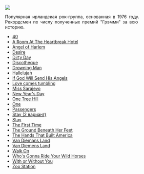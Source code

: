 ![](/songs/stu/U2/u2.jpg)  

Популярная ирландская рок-группа, основанная в 1976 году.  
Рекордсмен по числу полученных премий "Грэмми" за всю историю.

* [40](/songs/stu/U2/40)
* [A Room At The Heartbreak Hotel](/songs/stu/U2/A%20Room%20At%20The%20Heartbreak%20Hotel)
* [Angel of Harlem](/songs/stu/U2/Angel%20of%20Harlem)
* [Desire](/songs/stu/U2/Desire)
* [Dirty Day](/songs/stu/U2/Dirty%20Day)
* [Discotheque](/songs/stu/U2/Discotheque)
* [Drowning Man](/songs/stu/U2/Drowning%20Man)
* [Hallelujah](/songs/stu/U2/Hallelujah)
* [If God Will Send His Angels](/songs/stu/U2/If%20God%20Will%20Send%20His%20Angels)
* [Love comes tumbling](/songs/stu/U2/Love%20comes%20tumbling)
* [Miss Sarajevo](/songs/stu/U2/Miss%20Sarajevo)
* [New Year's Day](/songs/stu/U2/New%20Year's%20Day)
* [One Tree Hill](/songs/stu/U2/One%20Tree%20Hill)
* [One](/songs/stu/U2/One)
* [Passengers](/songs/stu/U2/Passengers)
* [Stay (2 вариант)](/songs/stu/U2/Stay%20(2%20вариант))
* [Stay](/songs/stu/U2/Stay)
* [The First Time](/songs/stu/U2/The%20First%20Time)
* [The Ground Beneath Her Feet](/songs/stu/U2/The%20Ground%20Beneath%20Her%20Feet)
* [The Hands That Built America](/songs/stu/U2/The%20Hands%20That%20Built%20America)
* [Van Diemans Land](/songs/stu/U2/Van%20Diemans%20Land)
* [Van Diemens Land](/songs/stu/U2/Van%20Diemens%20Land)
* [Walk On](/songs/stu/U2/Walk%20On)
* [Who's Gonna Ride Your Wild Horses](/songs/stu/U2/Who's%20Gonna%20Ride%20Your%20Wild%20Horses)
* [With or Without You](/songs/stu/U2/With%20or%20Without%20You)
* [Zoo Station](/songs/stu/U2/Zoo%20Station)